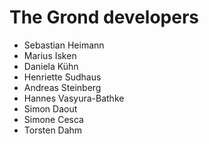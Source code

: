 # The Grond developers

* Sebastian Heimann
* Marius Isken
* Daniela Kühn
* Henriette Sudhaus
* Andreas Steinberg
* Hannes Vasyura-Bathke
* Simon Daout
* Simone Cesca
* Torsten Dahm
